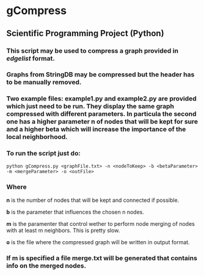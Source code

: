 # gCompress
## Scientific Programming Project (Python)

### This script may be used to compress a graph provided in _edgelist_ format.

### Graphs from StringDB may be compressed but the header has to be manually removed.

### Two example files: example1.py and example2.py are provided which just need to be run. They display the same graph compressed with different parameters. In particula the second one has a higher parameter n of nodes that will be kept for sure and a higher beta which will increase the importance of the local neighborhood.

### To run the script just do:
```
python gCompress.py <graphFile.txt> -n <nodeToKeep> -b <betaParameter> -m <mergeParameter> -o <outFile>
```

### Where

__n__ is the number of nodes that will be kept and connected if possible.

__b__ is the parameter that influences the chosen n nodes.

__m__ is the paramenter that control wether to perform node merging of nodes with at least m neighbors. This is pretty slow.

__o__ is the file where the compressed graph will be written in output format.

### If m is specified a file merge.txt will be generated that contains info on the merged nodes.
